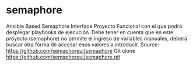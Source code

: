 # semaphore
Ansible Based Semaphore Interface
Proyecto Funcional con el que podrá desplegar playbooks de ejecución.
Debe tener en cuenta que en este proyecto (semaphore) no permite el ingreso de variables manuales, deberá buscar otra forma de accesar esos valores a introducir.
Source: https://github.com/semaphoreui/semaphore
Git clone https://github.com/semaphoreui/semaphore.git

